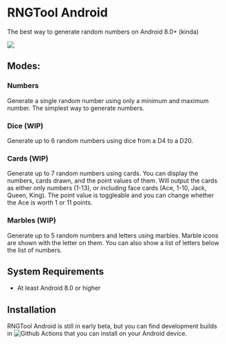 # RNGTool Android
The best way to generate random numbers on Android 8.0+ (kinda)

![](https://github.com/NCX-Programming/RNGTool-Android/workflows/Android%20CI/badge.svg?branch=main)

## Modes:
### Numbers
Generate a single random number using only a minimum and maximum number. The simplest way to generate numbers.
### Dice (WIP)
Generate up to 6 random numbers using dice from a D4 to a D20.
### Cards (WIP)
Generate up to 7 random numbers using cards. You can display the numbers, cards drawn, and the point values of them. Will output the cards as either only numbers (1-13), or including face cards (Ace, 1-10, Jack, Queen, King). The point value is toggleable and you can change whether the Ace is worth 1 or 11 points.
### Marbles (WIP)
Generate up to 5 random numbers and letters using marbles. Marble icons are shown with the letter on them. You can also show a list of letters below the list of numbers.
## System Requirements
- At least Android 8.0 or higher
## Installation
RNGTool Android is still in early beta, but you can find development builds in ![Github Actions](https://github.com/DamiDoop/RNGTool-Android/actions/workflows/android.yml) that you can install on your Android device.

